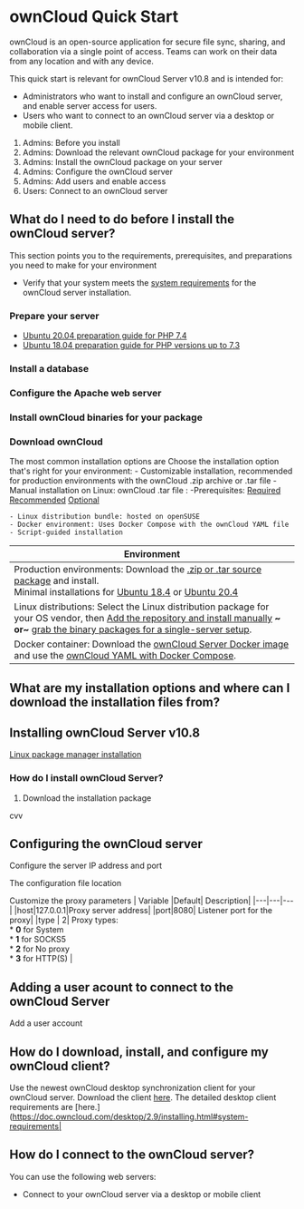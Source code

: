 #  ownCloud Quick Start

ownCloud is an open-source application for secure file sync, sharing, and collaboration via a single point of access. Teams can work on their data from any location and with any device.

This quick start is relevant for ownCloud Server v10.8 and is intended for:
- Administrators who want to install and configure an ownCloud server, and enable server access for users. 
- Users who want to connect to an ownCloud server via a desktop or mobile client.


1. Admins: Before you install
1. Admins: Download the relevant ownCloud package for your environment
1. Admins: Install the ownCloud package on your server
1. Admins: Configure the ownCloud server
1. Admins: Add users and enable access
1. Users: Connect to an ownCloud server


##  What do I need to do before I install the ownCloud server? 

This section points you to the requirements, prerequisites, and preparations you need to make for your environment  

* Verify that your system meets the [system requirements](https://doc.owncloud.com/server/10.8/admin_manual/installation/system_requirements.html) for the ownCloud server installation. 

### Prepare your server 

- [Ubuntu 20.04 preparation guide for PHP 7.4](https://doc.owncloud.com/server/10.8/admin_manual/installation/manual_installation/server_prep_ubuntu_20.04.html)
- [Ubuntu 18.04 preparation guide for PHP versions up to 7.3](https://doc.owncloud.com/server/10.8/admin_manual/installation/manual_installation/server_prep_ubuntu_18.04.html)
### Install a database

### Configure the Apache web server

### Install ownCloud binaries for your package

### Download ownCloud 
The most common installation options are Choose the installation option that's right for your environment:
    - Customizable installation, recommended for production environments with the ownCloud .zip archive or .tar file
    - Manual installation on Linux: ownCloud .tar file : 
       -Prerequisites:
       [Required](https://doc.owncloud.com/server/10.8/admin_manual/installation/manual_installation/manual_installation_prerequisites.html#required-prerequisites)
       [Recommended](https://doc.owncloud.com/server/10.8/admin_manual/installation/manual_installation/manual_installation_prerequisites.html#recommended-prerequisites) 
       [Optional](https://doc.owncloud.com/server/10.8/admin_manual/installation/manual_installation/manual_installation_prerequisites.html#optional)
      
    - Linux distribution bundle: hosted on openSUSE 
    - Docker environment: Uses Docker Compose with the ownCloud YAML file
    - Script-guided installation


|Environment|
|---|
|Production environments: Download the [.zip or .tar source package](https://owncloud.com/download-server/#source-packages) and install.<br>Minimal installations for [Ubuntu 18.4](https://doc.owncloud.com/server/10.8/admin_manual/installation/quick_guides/ubuntu_18_04.html) or [Ubuntu 20.4](https://doc.owncloud.com/server/10.8/admin_manual/installation/quick_guides/ubuntu_20_04.html) |
|Linux distributions: Select the Linux distribution package for your OS vendor, then [Add the repository and install manually](https://doc.owncloud.com/server/10.8/admin_manual/installation/manual_installation/) **~ or~** [grab the binary packages for a single-server setup](https://software.opensuse.org/download/package?package=owncloud-complete-files&project=isv%3AownCloud%3Aserver%3A10).|
|Docker container: Download the [ownCloud Server Docker image](https://doc.owncloud.com/server/10.8/) and use the [ownCloud YAML with Docker Compose](https://doc.owncloud.com/server/10.8/admin_manual/installation/docker/).

<!-- what are the installation procedures?  There are so many options, I can't map them to the different downloads-->


## What are my installation options and where can I download the installation files from? 


## Installing ownCloud Server v10.8 

[Linux package manager installation](https://doc.owncloud.com/server/10.8/admin_manual/installation/linux_packetmanager_install.html#add-the-owncloud-repository) 

### How do I install ownCloud Server? 



1. Download the installation package




cvv


## Configuring the ownCloud server

Configure the server IP address and port

The configuration file location

Customize the proxy parameters
| Variable |Default| Description|
|---|---|---|
|host|127.0.0.1|Proxy server address|
|port|8080| Listener port for the proxy|
|type | 2| Proxy types: <br> * **0** for System <br> * **1** for SOCKS5<br> * **2** for No proxy<br>* **3** for HTTP(S) |




## Adding a user acount to connect to the ownCloud Server

 Add a user account



## How do I download, install, and configure my ownCloud client?

Use the newest ownCloud desktop synchronization client for your ownCloud server. 
Download the client [here]( <!-- placeholder -->).
The detailed desktop client requirements are [here.](https://doc.owncloud.com/desktop/2.9/installing.html#system-requirements|


## How do I connect to the ownCloud server?

You can use the following web servers: 

- Connect to your ownCloud server via a desktop or mobile client




